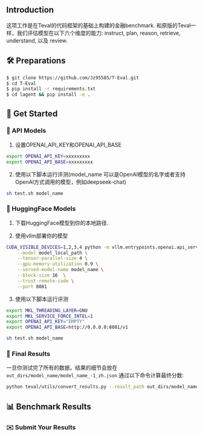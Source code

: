 ## Introduction
这项工作是在Teval的代码框架的基础上构建的金融benchmark. 和原版的Teval一样，我们评估模型在以下六个维度的能力: instruct, plan, reason, retrieve, understand, 以及 review.
## 🛠️ Preparations

```bash
$ git clone https://github.com/Jz95585/T-Eval.git
$ cd T-Eval
$ pip install -r requirements.txt
$ cd lagent && pip install -e .
```

##  🛫️ Get Started

### 🤖 API Models

1. 设置OPENAI_API_KEY和OPENAI_API_BASE
```bash
export OPENAI_API_KEY=xxxxxxxxx
export OPENAI_API_BASE=xxxxxxxxx
```
2. 使用以下脚本运行评测(model_name 可以是OpenAI模型的名字或者支持OpenAI方式调用的模型，例如deepseek-chat)
<!-- ```bash
# test all data at once
sh test_all_en.sh api gpt-4-1106-preview gpt4
# test ZH dataset
sh test_all_zh.sh api gpt-4-1106-preview gpt4
# test for Instruct only
python test.py --model_type api --model_path gpt-4-1106-preview --resume --out_name instruct_gpt4.json --out_dir work_dirs/gpt4/ --dataset_path data/instruct_v2.json --eval instruct --prompt_type json
``` -->
```bash
sh test.sh model_name
```

### 🤗 HuggingFace Models

1. 下载HuggingFace模型到你的本地路径.
<!-- 2. Modify the `meta_template` json according to your tested model. -->
2. 使用vllm部署你的模型
```bash
CUDA_VISIBLE_DEVICES=1,2,3,4 python -m vllm.entrypoints.openai.api_server \
    --model model_local_path \
    --tensor-parallel-size 4 \
    --gpu-memory-utilization 0.9 \
    --served-model-name model_name \
    --block-size 16  \
    --trust-remote-code \
    --port 8081
```
3. 使用以下脚本运行评测
```bash
export MKL_THREADING_LAYER=GNU
export MKL_SERVICE_FORCE_INTEL=1
export OPENAI_API_KEY="EMPTY"
export OPENAI_API_BASE=http://0.0.0.0:8081/v1

sh test.sh model_name
```
<!-- ```bash
# test all data at once
sh test_all_en.sh hf $HF_PATH $HF_MODEL_NAME $META_TEMPLATE
# test ZH dataset
sh test_all_zh.sh hf $HF_PATH $HF_MODEL_NAME $META_TEMPLATE
# test for Instruct only
python test.py --model_type hf --model_path $HF_PATH --resume --out_name instruct_$HF_MODEL_NAME.json --out_dir data/work_dirs/ --dataset_path data/instruct_v1.json --eval instruct --prompt_type json --model_display_name $HF_MODEL_NAME --meta_template $META_TEMPLATE
``` -->

### 💫 Final Results
一旦你测试完了所有的数据，结果的细节会放在 `out_dirs/model_name/model_name_-1_zh.json`  通过以下命令计算最终分数:
```bash
python teval/utils/convert_results.py --result_path out_dirs/model_name/model_name_-1_zh.json
```

## 📊 Benchmark Results

<!-- More detailed and comprehensive benchmark results can refer to 🏆 [T-Eval official leaderboard](https://open-compass.github.io/T-Eval/leaderboard.html) ! -->

<!-- <div>
<center>
<img src="figs/teval_results.png">
</div> -->

### ✉️ Submit Your Results

<!-- You can submit your inference results (via running test.py) to this [email](lovesnow@mail.ustc.edu.cn). We will run your predictions and update the results in our leaderboard. Please also provide the scale of your tested model. A sample structure of your submission should be like:
```
$model_display_name/
    instruct_$model_display_name/
        query_0_1_0.json
        query_0_1_1.json
        ...
    plan_json_$model_display_name/
    plan_str_$model_display_name/
    ...
``` -->

<!-- ## 💳 License

This project is released under the Apache 2.0 [license](./LICENSE). -->
